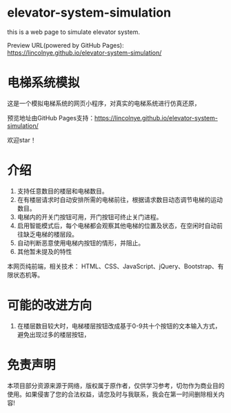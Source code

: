 # elevator-system-simulation

this is a web page to simulate elevator system.

Preview URL(powered by GitHub Pages): https://lincolnye.github.io/elevator-system-simulation/

# 电梯系统模拟

这是一个模拟电梯系统的网页小程序，对真实的电梯系统进行仿真还原，

预览地址由GitHub Pages支持：https://lincolnye.github.io/elevator-system-simulation/

欢迎star！

# 介绍

1. 支持任意数目的楼层和电梯数目。
2. 在有楼层请求时自动安排所需的电梯前往，根据请求数目动态调节电梯的运动数目。
3. 电梯内的开关门按钮可用，开门按钮可终止关门进程。
4. 启用智能模式后，每个电梯都会观察其他电梯的位置及状态，在空闲时自动前往缺乏电梯的楼层段。
5. 自动判断恶意使用电梯内按钮的情形，并阻止。
6. 其他暂未提及的特性

本网页纯前端，相关技术： HTML、CSS、JavaScript、jQuery、Bootstrap、有限状态机等。

# 可能的改进方向

1. 在楼层数目较大时，电梯楼层按钮改成基于0-9共十个按钮的文本输入方式，避免出现过多的楼层按钮，

# 免责声明

本项目部分资源来源于网络，版权属于原作者，仅供学习参考，切勿作为商业目的使用。如果侵害了您的合法权益，请您及时与我联系，我会在第一时间删除相关内容!
